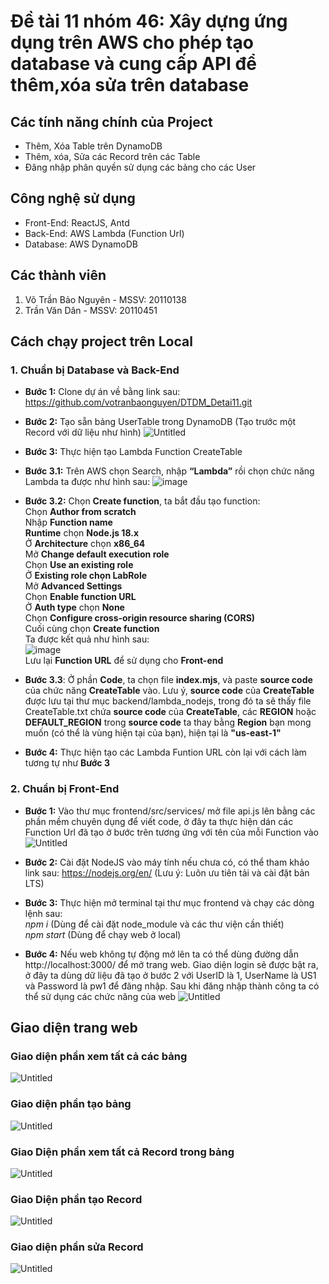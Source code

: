 # Đề tài 11 nhóm 46: Xây dựng ứng dụng trên AWS cho phép tạo database và cung cấp API để thêm,xóa sửa trên database

## Các tính năng chính của Project
- Thêm, Xóa Table trên DynamoDB
- Thêm, xóa, Sửa các Record trên các Table
- Đăng nhập phân quyền sử dụng các bảng cho các User

## Công nghệ sử dụng
* Front-End: ReactJS, Antd
* Back-End: AWS Lambda (Function Url)
* Database: AWS DynamoDB

## Các thành viên
1. Võ Trần Bảo Nguyên - MSSV: 20110138
2. Trần Văn Dân - MSSV: 20110451

## Cách chạy project trên Local

### 1. Chuẩn bị Database và Back-End
- **Bước 1:** Clone dự án về bằng link sau: https://github.com/votranbaonguyen/DTDM_Detai11.git
- **Bước 2:** Tạo sẵn bảng UserTable trong DynamoDB (Tạo trước một Record với dữ liệu như hình)
![Untitled](https://user-images.githubusercontent.com/112375064/205549132-9d569dd6-19f8-4281-9f70-36396b10bbab.png)

- **Bước 3:** Thực hiện tạo Lambda Function CreateTable
- **Bước 3.1:** Trên AWS chọn Search, nhập **“Lambda”**  rồi chọn chức năng Lambda ta được như hình sau:
![image](https://user-images.githubusercontent.com/74422751/205604485-6f5cac71-5dbf-4ccf-8a35-e2866ead4bc9.png)
- **Bước 3.2:** Chọn **Create function**, ta bắt đầu tạo function: </br>
Chọn **Author from scratch** </br>
Nhập **Function name** </br>
**Runtime** chọn **Node.js 18.x** </br>
Ở **Architecture** chọn **x86_64** </br>
Mở **Change default execution role** </br>
Chọn **Use an existing role** </br>
Ở **Existing role chọn LabRole** </br>
Mở **Advanced Settings** </br>
Chọn **Enable function URL** </br>
Ở **Auth type** chọn **None** </br>
Chọn **Configure cross-origin resource sharing (CORS)** </br>
Cuối cùng chọn **Create function** </br>
Ta được kết quả như hình sau: </br>
![image](https://user-images.githubusercontent.com/74422751/205606645-92090ebf-44a8-410a-b5f9-442d990236c9.png) </br>
Lưu lại **Function URL** để sử dụng cho **Front-end**
- **Bước 3.3**: Ở phần **Code**, ta chọn file **index.mjs**, và paste **source code** của chức năng **CreateTable** vào. Lưu ý, **source code** của **CreateTable** được lưu tại thư mục backend/lambda_nodejs, trong đó ta sẽ thấy file CreateTable.txt chứa **source code** của **CreateTable**, các **REGION** hoặc **DEFAULT_REGION** trong **source code** ta thay bằng **Region** bạn mong muốn (có thể là vùng hiện tại của bạn), hiện tại là **"us-east-1"**
- **Bước 4:** Thực hiện tạo các Lambda Funtion URL còn lại với cách làm tương tự như **Bước 3**
### 2. Chuẩn bị Front-End
- **Bước 1:** Vào thư mục frontend/src/services/ mở file api.js lên bằng các phần mềm chuyên dụng để viết code, ở đây ta thực hiện dán các Function Url đã tạo ở bước trên tương ứng với tên của mỗi Function vào
![Untitled](https://user-images.githubusercontent.com/112375064/205549485-bd3a76b6-c0cf-4ee0-a796-286205a71ea3.png)

- **Bước 2:** Cài đặt NodeJS vào máy tính nếu chưa có, có thể tham khảo link sau: https://nodejs.org/en/ (Lưu ý: Luôn ưu tiên tải và cài đặt bản LTS)
- **Bước 3:** Thực hiện mở terminal tại thư mục frontend và chạy các dòng lệnh sau: </br>
 *npm i* (Dùng để cài đặt node_module và các thư viện cần thiết) </br>
 *npm start* (Dùng để chạy web ở local) </br>

- **Bước 4:** Nếu web không tự động mở lên ta có thể dùng đường dẫn http://localhost:3000/ để mở trang web. Giao diện login sẽ được bật ra, ở đây ta dùng dữ liệu đã tạo ở  bước 2 với UserID là 1, UserName là US1 và Password là pw1 để đăng nhập. Sau khi đăng nhập thành công ta có thể sử dụng các chức năng của web
![Untitled](https://user-images.githubusercontent.com/112375064/205550153-2c932909-fb69-44a0-9730-dc08b9e69db7.png)

## Giao diện trang web
### Giao diện phần xem tất cả các bảng
![Untitled](https://user-images.githubusercontent.com/112375064/205550324-5c4b0ade-99d6-4aae-afc8-ebd96e334f3a.png)

### Giao diện phần tạo bảng
![Untitled](https://user-images.githubusercontent.com/112375064/205550386-ddbb5928-0c61-4338-a85c-78fc41cf82ed.png)

### Giao Diện phần xem tất cả Record trong bảng
![Untitled](https://user-images.githubusercontent.com/112375064/205550499-bd71a081-de52-44d3-a938-df991891a9ca.png)

### Giao Diện phần tạo Record
![Untitled](https://user-images.githubusercontent.com/112375064/205550603-cbd90033-8e27-4d95-b2d8-34fb237d2d57.png)

### Giao diện phần sửa Record
![Untitled](https://user-images.githubusercontent.com/112375064/205550716-89e1bd33-4c9b-455b-b652-8be63d0ba4a9.png)


